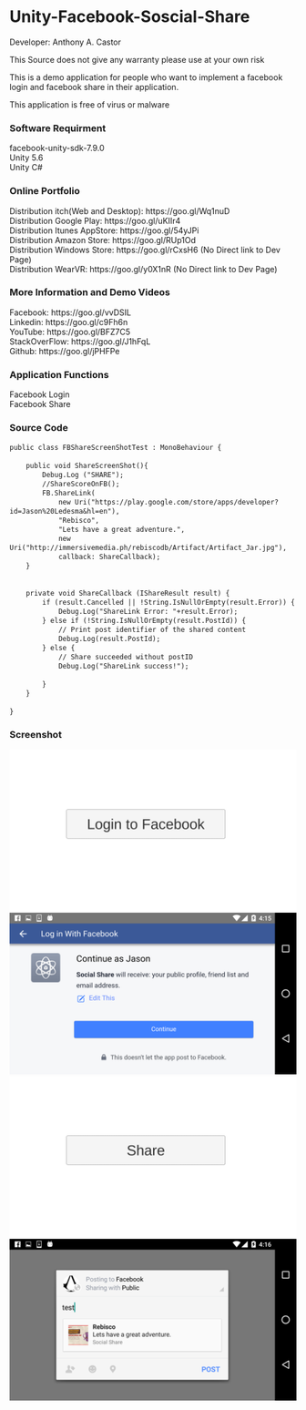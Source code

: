 # Unity-Facebook-Soscial-Share
Developer: Anthony A. Castor

This Source does not give any warranty please use at your own risk </br>

This is a demo application for people who want to implement a facebook login and facebook share in their application. </br>

This application is free of virus or malware </br>

<h3>Software Requirment </h3>
facebook-unity-sdk-7.9.0<br/>
Unity 5.6<br/>
Unity C#<br/>

<h3>Online Portfolio</h3>
Distribution itch(Web and Desktop): https://goo.gl/Wq1nuD </br>
Distribution Google Play: https://goo.gl/uKIIr4 </br>
Distribution Itunes AppStore: https://goo.gl/54yJPi </br>
Distribution Amazon Store: https://goo.gl/RUp1Od </br>
Distribution Windows Store: https://goo.gl/rCxsH6   (No Direct link to Dev Page) </br>
Distribution WearVR: https://goo.gl/y0X1nR  (No Direct link to Dev Page) </br>

<h3>More Information and Demo Videos </h3>
Facebook: https://goo.gl/vvDSIL </br>
Linkedin: https://goo.gl/c9Fh6n </br>
YouTube: https://goo.gl/BFZ7C5 </br>
StackOverFlow: https://goo.gl/J1hFqL </br>
Github: https://goo.gl/jPHFPe </br>


<h3>Application Functions</h3>
Facebook Login </br>
Facebook Share </br>


<h3>Source Code</h3>

	public class FBShareScreenShotTest : MonoBehaviour {

		public void ShareScreenShot(){
			Debug.Log ("SHARE");
			//ShareScoreOnFB();
			FB.ShareLink(
				new Uri("https://play.google.com/store/apps/developer?id=Jason%20Ledesma&hl=en"),
				"Rebisco",
				"Lets have a great adventure.",
				new Uri("http://immersivemedia.ph/rebiscodb/Artifact/Artifact_Jar.jpg"),
				callback: ShareCallback);
		}


		private void ShareCallback (IShareResult result) {
			if (result.Cancelled || !String.IsNullOrEmpty(result.Error)) {
				Debug.Log("ShareLink Error: "+result.Error);
			} else if (!String.IsNullOrEmpty(result.PostId)) {
				// Print post identifier of the shared content
				Debug.Log(result.PostId);
			} else {
				// Share succeeded without postID
				Debug.Log("ShareLink success!");

			}
		}

	}

<h3>Screenshot</h3>

![alt text](screenshots/1.png "Scene1")
![alt text](screenshots/2.png "Scene2")
![alt text](screenshots/3.png "Scene3")
![alt text](screenshots/4.png "Scene4")